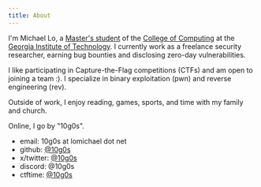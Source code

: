 ```yaml
---
title: About
---
```


I'm Michael Lo, a [Master's student](https://omscs.gatech.edu/) of the [College of Computing](https://www.cc.gatech.edu/) at the [Georgia Institute of Technology](https://www.gatech.edu/). I currently work as a freelance security researcher, earning bug bounties and disclosing zero-day vulnerabilities.

I like participating in Capture-the-Flag competitions (CTFs) and am open to joining a team :). I specialize in binary exploitation (pwn) and reverse engineering (rev).

Outside of work, I enjoy reading, games, sports, and time with my family and church.

Online, I go by "10g0s".
- email: 10g0s at lomichael dot net
- github: [@10g0s](https://www.github.com/10g0s)
- x/twitter: [@10g0s](https://x.com/10g0s)
- discord: @10g0s
- ctftime: [@10g0s](https://ctftime.org/user/235163) 

